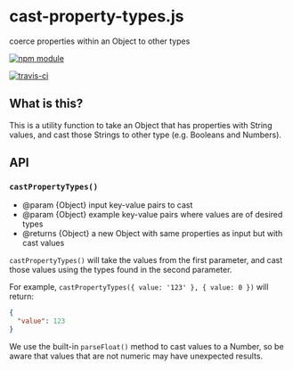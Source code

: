 # cast-property-types.js

coerce properties within an Object to other types

[![npm module](https://img.shields.io/npm/v/blinkmobile/cast-property-types.svg)](https://www.npmjs.com/package/blinkmobile/cast-property-types)

[![travis-ci](https://img.shields.io/travis/blinkmobile/cast-property-types.js.svg)](https://travis-ci.org/blinkmobile/cast-property-types.js)


## What is this?

This is a utility function to take an Object that has properties with String
values, and cast those Strings to other type (e.g. Booleans and Numbers).


## API

### `castPropertyTypes()`

- @param {Object} input key-value pairs to cast
- @param {Object} example key-value pairs where values are of desired types
- @returns {Object} a new Object with same properties as input but with cast values

`castPropertyTypes()` will take the values from the first parameter, and cast
those values using the types found in the second parameter.

For example, `castPropertyTypes({ value: '123' }, { value: 0 })` will return:

```json
{
  "value": 123
}
```

We use the built-in `parseFloat()` method to cast values to a Number, so be
aware that values that are not numeric may have unexpected results.
